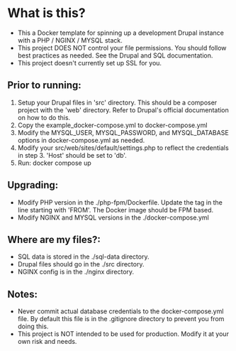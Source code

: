 # What is this?
- This a Docker template for spinning up a development Drupal instance with a PHP / NGINX / MYSQL stack.  
- This project DOES NOT control your file permissions. You should follow best practices as needed. See the Drupal and SQL documentation.  
- This project doesn't currently set up SSL for you.
## Prior to running:  
1. Setup your Drupal files in 'src' directory. This should be a composer project with the 'web' directory. Refer to Drupal's official documentation on how to do this.  
2. Copy the example_docker-compose.yml to docker-compose.yml  
3. Modify the MYSQL_USER, MYSQL_PASSWORD, and MYSQL_DATABASE options in docker-compose.yml as needed.  
3. Modify your src/web/sites/default/settings.php to reflect the credentials in step 3. 'Host' should be set to 'db'.
4. Run: docker compose up  

## Upgrading:  
- Modify PHP version in the ./php-fpm/Dockerfile. Update the tag in the line starting with 'FROM'. The Docker image should be FPM based.  
- Modify NGINX and MYSQL versions in the ./docker-compose.yml

## Where are my files?: 
- SQL data is stored in the ./sql-data directory.  
- Drupal files should go in the ./src directory.  
- NGINX config is in the ./nginx directory.  

## Notes:  
- Never commit actual database credentials to the docker-compose.yml file. By default this file is in the .gitignore directory to prevent you from doing this.
- This project is NOT intended to be used for production. Modify it at your own risk and needs.